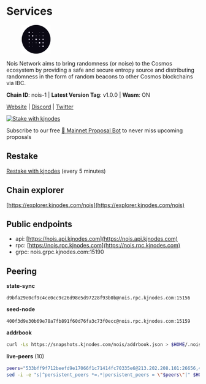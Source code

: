 # Services

<figure><img src="https://raw.githubusercontent.com/kj89/cosmos-images/main/logos/nois.png" alt=""><figcaption></figcaption></figure>

Nois Network aims to bring randomness (or noise)  to the Cosmos ecosystem by providing a safe and  secure entropy source and distributing randomness  in the form of random beacons to other Cosmos blockchains via IBC.

**Chain ID**: nois-1 | **Latest Version Tag**: v1.0.0 | **Wasm**: ON

[Website](https://nois.network) | [Discord](https://discord.gg/dHdpwtEb6F) | [Twitter](https://twitter.com/NoisRNG)

[![Stake with kjnodes](https://i.ibb.co/cr44Q8j/button-stake-with-kjnodes.png)](https://restake.app/nois/noisvaloper1fe7ju873fkknmfrmytaft93y5rlf0xcrqtp39k)

Subscribe to our free [🤖 Mainnet Proposal Bot](https://t.me/kjnodes_proposal_bot) to never miss upcoming proposals

## Restake

[Restake with kjnodes](https://restake.app/nois/noisvaloper1fe7ju873fkknmfrmytaft93y5rlf0xcrqtp39k) (every 5 minutes)
## Chain explorer
[https://explorer.kjnodes.com/nois](https://explorer.kjnodes.com/nois)

## Public endpoints

* api: [https://nois.api.kjnodes.com](https://nois.api.kjnodes.com)
* rpc: [https://nois.rpc.kjnodes.com](https://nois.rpc.kjnodes.com)
* grpc: nois.grpc.kjnodes.com:15190

## Peering

**state-sync**

```text
d9bfa29e0cf9c4ce0cc9c26d98e5d97228f93b0b@nois.rpc.kjnodes.com:15156
```

**seed-node**

```text
400f3d9e30b69e78a7fb891f60d76fa3c73f0ecc@nois.rpc.kjnodes.com:15159
```

**addrbook**
```bash
curl -Ls https://snapshots.kjnodes.com/nois/addrbook.json > $HOME/.noisd/config/addrbook.json
```

**live-peers** (10)
```bash
peers="533bff9f712beefd9e17066f1c71414fc70335e6@213.202.208.101:26656,483678c263d8ceb45b11e450628928d05c641187@194.163.167.138:60656,b8711d88e017e33753a59abd9e202744ddf3f9a5@148.251.8.186:33656,d9bfa29e0cf9c4ce0cc9c26d98e5d97228f93b0b@65.109.88.38:15156,34ad29a8a93053aeb6d8c27d8d20bd7131d6b524@178.63.8.245:60656,40692288807db7ac022e24e9247cd60e7fc995c7@81.0.248.57:17356,0cf59ab91e4a96d6e5427d903644edd18d9421d1@142.132.248.138:26786,79d98c9f14f9b4281e3431b8f292b9ce2bc231e8@109.123.251.49:26656,ebc272824924ea1a27ea3183dd0b9ba713494f83@195.3.220.136:27286,c86b0c3ffb4fa65b188ac68d2872a9d91559bce1@65.21.55.133:26656"
sed -i -e "s|^persistent_peers *=.*|persistent_peers = \"$peers\"|" $HOME/.noisd/config/config.toml
```
